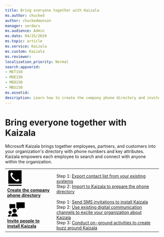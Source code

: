 ```yaml
---
title: Bring everyone together with Kaizala
ms.author: chucked
author: chuckedmonson
manager: serdars
ms.audience: Admin
ms.date: 04/25/2019
ms.topic: article
ms.service: Kaizala
ms.custom: Kaizala
ms.reviewer: 
localization_priority: Normal
search.appverid:
- MET150
- MOE150
- MED150
- MBS150
ms.assetid: 
description: Learn how to create the company phone directory and invite people to install Kaizala.
---
```


# Bring everyone together with Kaizala

Microsoft Kaizala brings together employees, partners, and customers into your organization's directory with phone numbers and key attributes. Kaizala empowers each employee to search and connect with anyone within the organization.

|         |         |
|---------|---------|
|![Image of phone icon](media/create-phone-directory-icon.png) <br> **[Create the company phone directory](create-phone-directory.md)**     | Step 1: [Export contact list from your existing systems](#step-1-export-contact-list-from-your-existing-systems) <br> Step 2: [Import to Kaizala to prepare the phone directory](#step-2--import-to-kaizala-to-prepare-the-phone-directory)  |
|![Image of people icon](media/invite-people-icon.png) <br> **[Invite people to install Kaizala](invite-people.md)**     | Step 1: [Send SMS invitations to install Kaizala](#step-1--send-sms-invitations-to-install-kaizala) <br> Step 2: [Use existing digital communication channels to excite your organization about Kaizala](#step-2--use-existing-digital-communication-channels-to-excite-your-organization-about-kaizala) <br> Step 3: [Conduct on-ground activities to create buzz around Kaizala](#step-3--conduct-on-ground-activities-to-create-buzz-around-kaizala) |

